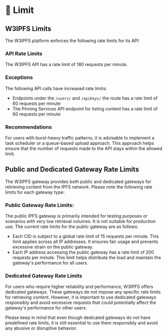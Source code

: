 # 🤝 Limit

## W3IPFS Limits

The W3IPFS platform enforces the following rate limits for its API:

### API Rate Limits

The W3IPFS API has a rate limit of 180 requests per minute.

### Exceptions

The following API calls have increased rate limits:

* Endpoints under the `/users/` and `/apiKeys/` the route has a rate limit of 60 requests per minute
* The Pinning Services API endpoint for listing content has a rate limit of 60 requests per minute

### Recommendations

For users with burst-heavy traffic patterns, it is advisable to implement a task scheduler or a queue-based upload approach. This approach helps ensure that the number of requests made to the API stays within the allowed limit.

## Public and Dedicated Gateway Rate Limits

The W3IPFS gateway provides both public and dedicated gateways for retrieving content from the IPFS network. Please note the following rate limits for each gateway type:

### Public Gateway Rate Limits:

The public IPFS gateway is primarily intended for testing purposes or scenarios with very low retrieval volumes. It is not suitable for production use. The current rate limits for the public gateway are as follows:

* Each CID is subject to a global rate limit of 15 requests per minute. This limit applies across all IP addresses. It ensures fair usage and prevents excessive strain on the public gateway.
* Each IP address accessing the public gateway has a rate limit of 200 requests per minute. This limit helps distribute the load and maintain the gateway's performance for all users.

### Dedicated Gateway Rate Limits

For users who require higher reliability and performance, W3IPFS offers dedicated gateways. These gateways do not impose any specific rate limits for retrieving content. However, it is important to use dedicated gateways responsibly and avoid excessive requests that could potentially affect the gateway's performance for other users.&#x20;

Please keep in mind that even though dedicated gateways do not have predefined rate limits, it is still essential to use them responsibly and avoid any abusive or disruptive behavior.
